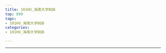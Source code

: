 ```yaml
---
title: 101HU_海南大学BQB
top: 899
tags:
- 101HU_海南大学BQB
categories:
- 101HU_海南大学BQB

---
```


------

<!-- more -->

